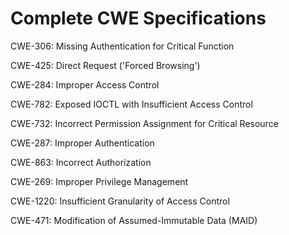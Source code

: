 

# Complete CWE Specifications

CWE-306: Missing Authentication for Critical Function

CWE-425: Direct Request ('Forced Browsing')

CWE-284: Improper Access Control

CWE-782: Exposed IOCTL with Insufficient Access Control

CWE-732: Incorrect Permission Assignment for Critical Resource

CWE-287: Improper Authentication

CWE-863: Incorrect Authorization

CWE-269: Improper Privilege Management

CWE-1220: Insufficient Granularity of Access Control

CWE-471: Modification of Assumed-Immutable Data (MAID)